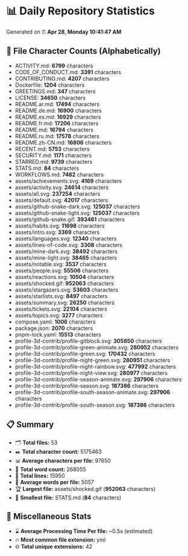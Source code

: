 # 📊 Daily Repository Statistics
Generated on ⏰ **Apr 28, Monday 10:41:47 AM**

## 📂 File Character Counts (Alphabetically)
- ACTIVITY.md: **6799** characters
- CODE_OF_CONDUCT.md: **3391** characters
- CONTRIBUTING.md: **4207** characters
- Dockerfile: **1204** characters
- GREETINGS.md: **347** characters
- LICENSE: **34650** characters
- README.ar.md: **17494** characters
- README.de.md: **16900** characters
- README.es.md: **16929** characters
- README.fr.md: **17206** characters
- README.md: **16794** characters
- README.ru.md: **17578** characters
- README.zh-CN.md: **16806** characters
- RECENT.md: **5753** characters
- SECURITY.md: **1171** characters
- STARRED.md: **9739** characters
- STATS.md: **84** characters
- WORKFLOWS.md: **7482** characters
- assets/achievements.svg: **4169** characters
- assets/activity.svg: **24614** characters
- assets/all.svg: **237254** characters
- assets/default.svg: **42017** characters
- assets/github-snake-dark.svg: **125037** characters
- assets/github-snake-light.svg: **125037** characters
- assets/github-snake.gif: **393461** characters
- assets/habits.svg: **11698** characters
- assets/intro.svg: **3369** characters
- assets/languages.svg: **12340** characters
- assets/lines-of-code.svg: **3308** characters
- assets/mine-dark.svg: **38492** characters
- assets/mine-light.svg: **38465** characters
- assets/notable.svg: **3537** characters
- assets/people.svg: **55506** characters
- assets/reactions.svg: **10504** characters
- assets/shocked.gif: **952063** characters
- assets/stargazers.svg: **53603** characters
- assets/starlists.svg: **8497** characters
- assets/summary.svg: **26250** characters
- assets/tickets.svg: **22104** characters
- assets/topics.svg: **3277** characters
- compose.yaml: **1006** characters
- package.json: **2070** characters
- pnpm-lock.yaml: **15513** characters
- profile-3d-contrib/profile-gitblock.svg: **305850** characters
- profile-3d-contrib/profile-green-animate.svg: **280952** characters
- profile-3d-contrib/profile-green.svg: **170432** characters
- profile-3d-contrib/profile-night-green.svg: **280951** characters
- profile-3d-contrib/profile-night-rainbow.svg: **477992** characters
- profile-3d-contrib/profile-night-view.svg: **280977** characters
- profile-3d-contrib/profile-season-animate.svg: **297906** characters
- profile-3d-contrib/profile-season.svg: **187386** characters
- profile-3d-contrib/profile-south-season-animate.svg: **297906** characters
- profile-3d-contrib/profile-south-season.svg: **187386** characters

## 📋 Summary
- 🗂️ **Total files:** 53
- ✒️ **Total character count:** 5175463
- 📊 **Average characters per file:** 97650
- 📝 **Total word count:** 268055
- 🧾 **Total lines:** 15950
- 📐 **Average words per file:** 5057
- 🏆 **Largest file:** assets/shocked.gif (**952063** characters)
- 🥉 **Smallest file:** STATS.md (**84** characters)

## 🌟 Miscellaneous Stats
- ⌛ **Average Processing Time Per file:** ~0.5s (estimated)
- 🔥 **Most common file extension:** yml
- 🌐 **Total unique extensions:** 42
